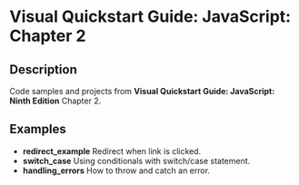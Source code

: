 <h1>Visual Quickstart Guide: JavaScript: Chapter 2</h1>

<h2>Description</h2>

<p>Code samples and projects from <strong>Visual Quickstart Guide: JavaScript: Ninth Edition</strong> Chapter 2.</p>

<h2>Examples</h2>

<ul>
  <li><strong>redirect_example</strong> Redirect when link is clicked.</li>
  <li><strong>switch_case</strong> Using conditionals with switch/case statement.</li>
  <li><strong>handling_errors</strong> How to throw and catch an error.</li>
</ul>
